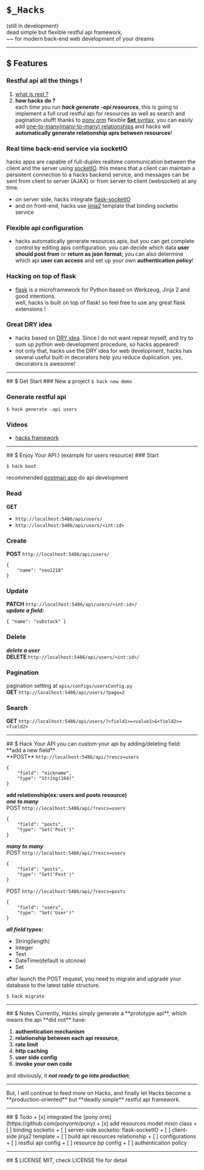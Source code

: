 # ```$_Hacks```
(still in development)
<br/>
dead simple but flexible restful api framework, <br/>
~~ for modern back-end web development of your dreams <br/>
<hr/>

## $ Features
### Restful api all the things !
1. [what is rest ?](http://www.restapitutorial.com/lessons/whatisrest.html)
2. **how hacks do ?** <br>
each time you run ***hack generate -api resources***, this is going to implement a full crud restful api for resources as well as search and pagination stuff!
thanks to [pony orm](https://github.com/ponyorm/pony) flexible [**Set** syntax](https://docs.ponyorm.com/relationships.html), you can easily add [one-to-many(many-to-many) relationships](https://docs.ponyorm.com/relationships.html) and hacks will **automatically generate relationship apis between resources**!

### Real time back-end service via socketIO
hacks apps are capable of full-duplex realtime communication between the client
and the server using [socketIO](http://socket.io/).  this means that a client
can maintain a persistent connection to a hacks backend service,  and messages
can be sent from client to server (AJAX) or from server to client (websocket) at any time.
<br/>
+ on server side, hacks integrate [flask-socketIO](https://github.com/miguelgrinberg/Flask-SocketIO)
+ and on front-end, hacks use [jinja2](https://github.com/pallets/jinja) template that binding socketio service

### Flexible api configuration
+ hacks automatically generate resources apis, but you can get complete control by editing apis configuration. you can decide which data **user should post from** or **return as json format**; you can also determine which api **user can access** and set up your own **authentication policy**!

### Hacking on top of flask
+ [flask](http://flask.pocoo.org/) is a microframework for Python based on Werkzeug, Jinja 2 and good intentions. <br/>
well, hacks is built on top of flask! so feel free to use any great flask extensions !

### Great DRY idea
+ hacks based on [DRY idea](https://en.wikipedia.org/wiki/Don%27t_repeat_yourself). Since I do not want repeat myself, and try to sum up python web development procedure, so hacks appeared!
+ not only that, hacks use the DRY idea for web development, hacks has several useful built-in decorators help you reduce duplication. yes, decorators is awesome!

<hr>
## $ Get Start
### New a project
<code>$ hack new demo</code>

### Generate restful api
<code>$ hack generate -api users</code>

### Videos
+ [hacks framework](https://www.youtube.com/watch?v=aimpIJjk824)

<hr>
## $ Enjoy Your API:)
(example for users resource)
### Start

    $ hack boot

recommended [postman app](https://chrome.google.com/webstore/detail/postman/fhbjgbiflinjbdggehcddcbncdddomop) do api development<br/>

### Read
**GET**

+ <code>http://localhost:5486/api/users/</code>
+ ```http://localhost:5486/api/users/<int:id>```

### Create
**POST** <code>http://localhost:5486/api/users/</code>

    {
        "name": "neo1218"
    }


### Update
**PATCH** ```http://localhost:5486/api/users/<int:id>/``` <br/>
***update a field:***

    { "name": "substack" }

### Delete
***delete a user*** <br/>
**DELETE** ```http://localhost:5486/api/users/<int:id>/``` <br/>

### Pagination
pagination setting at ```apis/configs/usersConfig.py``` <br/>
**GET** ```http://localhost:5486/api/users/?page=2```

### Search
**GET** ```http://localhost:5486/api/users/?<field1>=<value1>&<field2>=<field2>```

<hr>
## $ Hack Your API
you can custom your api by adding/deleting field: <br/>
**add a new field** <br/>
**POST** <code>http://localhost:5486/api/?rescs=users</code>

    {
        "field": "nickname",
        "type": "String(164)"
    }

**add relationship(ex: users and posts resource)** <br/>
***one to many*** <br/>
POST <code>http://localhost:5486/api/?rescs=users</code>

    {
        "field": "posts",
        "type": "Set('Post')"
    }

***many to many*** <br/>
POST <code>http://localhost:5486/api/?rescs=users</code>

    {
        "field": "posts",
        "type": "Set('Post')"
    }

POST <code>http://localhost:5486/api/?rescs=posts</code>

    {
        "field": "users",
        "type": "Set('User')"
    }

***all field types:***

+ String(length)
+ Integer
+ Text
+ DateTime(default is utcnow)
+ Set

after launch the POST request, you need to migrate and upgrade your database to
the latest table structure.

    $ hack migrate

<hr>
## $ Notes
Currently, Hacks simply generate a **prototype api**, which means the api **did
not** have:

1. **authentication mechanism**
2. **relationship between each api resource**,
3. **rate limit**
4. **http caching**
5. **user side config**
6. **invoke your own code**

and obviously, it ***not ready to go into production***;
<hr/>
But, I will continue to feed more on Hacks, and finally let Hacks become a
**production-oriented**  but **deadly simple** restful api framework.

<hr>
## $ Todo
+ [x] integrated the [pony orm](https://github.com/ponyorm/pony)
+ [x] add resources model mixin class
+ [ ] binding socketio
    + [ ] server-side socketio: flask-socketIO
    + [ ] client-side jinja2 template
+ [ ] build api resources relationship
+ [ ] configurations
    + [ ] restful api config
    + [ ] resource bp config
+ [ ] authentication policy

<hr>
## $ LICENSE
MIT, check LICENSE file for detail
